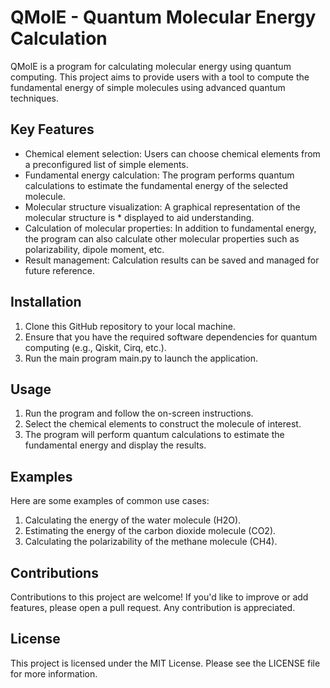# QMolE - Quantum Molecular Energy Calculation
QMolE is a program for calculating molecular energy using quantum computing. This project aims to provide users with a tool to compute the fundamental energy of simple molecules using advanced quantum techniques.

## Key Features

* Chemical element selection: Users can choose chemical elements from a preconfigured list of simple elements.
* Fundamental energy calculation: The program performs quantum calculations to estimate the fundamental energy of the selected molecule.
* Molecular structure visualization: A graphical representation of the molecular structure is * displayed to aid understanding.
* Calculation of molecular properties: In addition to fundamental energy, the program can also calculate other molecular properties such as polarizability, dipole moment, etc.
* Result management: Calculation results can be saved and managed for future reference.

## Installation
1. Clone this GitHub repository to your local machine.
2. Ensure that you have the required software dependencies for quantum computing (e.g., Qiskit, Cirq, etc.).
3. Run the main program main.py to launch the application.

## Usage
1. Run the program and follow the on-screen instructions.
2. Select the chemical elements to construct the molecule of interest.
3. The program will perform quantum calculations to estimate the fundamental energy and display the results.

## Examples
Here are some examples of common use cases:

1. Calculating the energy of the water molecule (H2O).
2. Estimating the energy of the carbon dioxide molecule (CO2).
3. Calculating the polarizability of the methane molecule (CH4).

## Contributions
Contributions to this project are welcome! If you'd like to improve or add features, please open a pull request. Any contribution is appreciated.

## License
This project is licensed under the MIT License. Please see the LICENSE file for more information.
